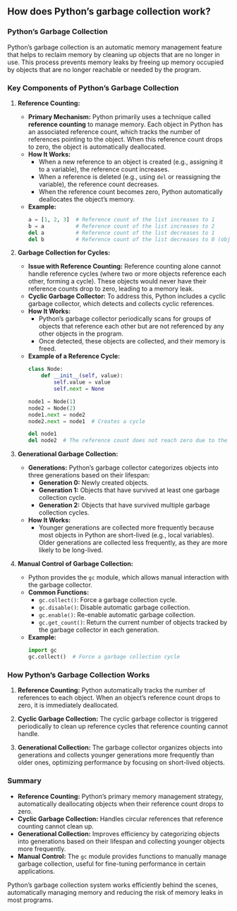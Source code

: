 ## How does Python’s garbage collection work?



### Python’s Garbage Collection

Python’s garbage collection is an automatic memory management feature that helps to reclaim memory by cleaning up objects that are no longer in use. This process prevents memory leaks by freeing up memory occupied by objects that are no longer reachable or needed by the program.

### Key Components of Python’s Garbage Collection

1. **Reference Counting:**
   - **Primary Mechanism:** Python primarily uses a technique called **reference counting** to manage memory. Each object in Python has an associated reference count, which tracks the number of references pointing to the object. When this reference count drops to zero, the object is automatically deallocated.
   - **How It Works:**
     - When a new reference to an object is created (e.g., assigning it to a variable), the reference count increases.
     - When a reference is deleted (e.g., using `del` or reassigning the variable), the reference count decreases.
     - When the reference count becomes zero, Python automatically deallocates the object’s memory.
   - **Example:**
     ```python
     a = [1, 2, 3]  # Reference count of the list increases to 1
     b = a          # Reference count of the list increases to 2
     del a          # Reference count of the list decreases to 1
     del b          # Reference count of the list decreases to 0 (object is garbage collected)
     ```

2. **Garbage Collection for Cycles:**
   - **Issue with Reference Counting:** Reference counting alone cannot handle reference cycles (where two or more objects reference each other, forming a cycle). These objects would never have their reference counts drop to zero, leading to a memory leak.
   - **Cyclic Garbage Collector:** To address this, Python includes a cyclic garbage collector, which detects and collects cyclic references.
   - **How It Works:**
     - Python’s garbage collector periodically scans for groups of objects that reference each other but are not referenced by any other objects in the program.
     - Once detected, these objects are collected, and their memory is freed.
   - **Example of a Reference Cycle:**
     ```python
     class Node:
         def __init__(self, value):
             self.value = value
             self.next = None

     node1 = Node(1)
     node2 = Node(2)
     node1.next = node2
     node2.next = node1  # Creates a cycle

     del node1
     del node2  # The reference count does not reach zero due to the cycle, but garbage collector can clean it up.
     ```

3. **Generational Garbage Collection:**
   - **Generations:** Python’s garbage collector categorizes objects into three generations based on their lifespan:
     - **Generation 0:** Newly created objects.
     - **Generation 1:** Objects that have survived at least one garbage collection cycle.
     - **Generation 2:** Objects that have survived multiple garbage collection cycles.
   - **How It Works:**
     - Younger generations are collected more frequently because most objects in Python are short-lived (e.g., local variables). Older generations are collected less frequently, as they are more likely to be long-lived.

4. **Manual Control of Garbage Collection:**
   - Python provides the `gc` module, which allows manual interaction with the garbage collector.
   - **Common Functions:**
     - `gc.collect()`: Force a garbage collection cycle.
     - `gc.disable()`: Disable automatic garbage collection.
     - `gc.enable()`: Re-enable automatic garbage collection.
     - `gc.get_count()`: Return the current number of objects tracked by the garbage collector in each generation.
   - **Example:**
     ```python
     import gc
     gc.collect()  # Force a garbage collection cycle
     ```

### How Python’s Garbage Collection Works

1. **Reference Counting:** Python automatically tracks the number of references to each object. When an object’s reference count drops to zero, it is immediately deallocated.

2. **Cyclic Garbage Collection:** The cyclic garbage collector is triggered periodically to clean up reference cycles that reference counting cannot handle.

3. **Generational Collection:** The garbage collector organizes objects into generations and collects younger generations more frequently than older ones, optimizing performance by focusing on short-lived objects.

### Summary

- **Reference Counting:** Python’s primary memory management strategy, automatically deallocating objects when their reference count drops to zero.
- **Cyclic Garbage Collection:** Handles circular references that reference counting cannot clean up.
- **Generational Collection:** Improves efficiency by categorizing objects into generations based on their lifespan and collecting younger objects more frequently.
- **Manual Control:** The `gc` module provides functions to manually manage garbage collection, useful for fine-tuning performance in certain applications.

Python’s garbage collection system works efficiently behind the scenes, automatically managing memory and reducing the risk of memory leaks in most programs.